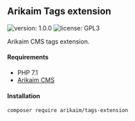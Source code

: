 ## Arikaim Tags extension
![version: 1.0.0](https://img.shields.io/github/release/arikaim/tags-extension.svg)
![license: GPL3](https://img.shields.io/badge/License-GPLv3-blue.svg)

Arikaim CMS tags extension.


#### Requirements 
  * PHP 7.1
  * [Arikaim CMS](https://github.com/arikaim/arikaim)
  


#### Installation

```sh
composer require arikaim/tags-extension
```
